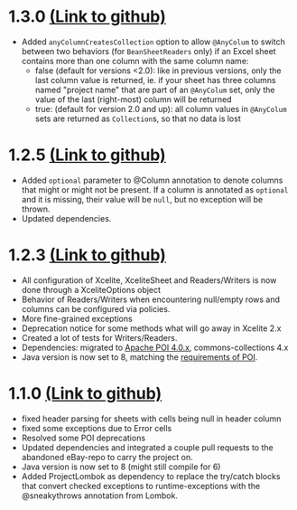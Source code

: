 1.3.0 [(Link to github)](https://github.com/iSnow/xcelite/releases/tag/v1.2.5)
=====================================
- Added `anyColumnCreatesCollection` option to allow `@AnyColum` to switch between two behaviors (for `BeanSheetReaders` only) if an Excel sheet contains more than one column with the same column name:
  - false (default for versions <2.0): like in previous versions, only the last column value is returned, ie. if your sheet has three columns named "project name" that are part of an `@AnyColum` set, only the value of the last (right-most) column will be returned
  - true: (default for version 2.0 and up): all column values in `@AnyColum` sets are returned as `Collection`s, so that no data is lost


1.2.5 [(Link to github)](https://github.com/iSnow/xcelite/releases/tag/v1.2.5)
=====================================
- Added `optional` parameter to @Column annotation to denote columns that might or might not be present. If a column is annotated as `optional` and it is missing, their value will be `null`, but no exception will be thrown. 
- Updated dependencies.


1.2.3 [(Link to github)](https://github.com/iSnow/xcelite/releases/tag/v1.2.3)
=====================================
- All configuration of Xcelite, XceliteSheet and Readers/Writers is now done through a XceliteOptions object
- Behavior of Readers/Writers when encountering null/empty rows and columns can be configured via policies.
- More fine-grained exceptions
- Deprecation notice for some methods what will go away in Xcelite 2.x
- Created a lot of tests for Writers/Readers.
- Dependencies: migrated to [Apache POI 4.0.x](https://poi.apache.org/), commons-collections 4.x
- Java version is now set to 8, matching the [requirements of POI](http://www.apache.org/dist/poi/release/RELEASE-NOTES.txt).

1.1.0 [(Link to github)](https://github.com/iSnow/xcelite/releases/tag/v1.1.0)
=====================================
- fixed header parsing for sheets with cells being null in header column 
- fixed some exceptions due to Error cells
- Resolved some POI deprecations 
- Updated dependencies and integrated a couple pull requests to the abandoned eBay-repo to carry the project on.
- Java version is now set to 8 (might still compile for 6)
- Added ProjectLombok as dependency to replace the try/catch blocks that convert checked exceptions to runtime-exceptions with the @sneakythrows annotation from Lombok.

